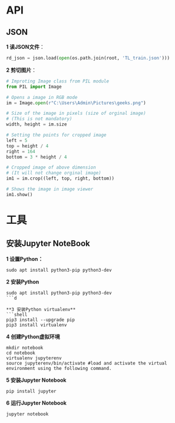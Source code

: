 # API 

## JSON

**1 读JSON文件**：

```python
rd_json = json.load(open(os.path.join(root, 'TL_train.json')))
```

**2 剪切图片**：

```python
# Improting Image class from PIL module
from PIL import Image

# Opens a image in RGB mode
im = Image.open(r"C:\Users\Admin\Pictures\geeks.png")

# Size of the image in pixels (size of orginal image)
# (This is not mandatory)
width, height = im.size

# Setting the points for cropped image
left = 5
top = height / 4
right = 164
bottom = 3 * height / 4

# Cropped image of above dimension
# (It will not change orginal image)
im1 = im.crop((left, top, right, bottom))

# Shows the image in image viewer
im1.show()
```

# 工具

## 安装Jupyter NoteBook

**1 设置Python：**

```shell
sudo apt install python3-pip python3-dev
```

**2 安装Python**

```shell
sudo apt install python3-pip python3-dev
```d

**3 安装Python virtualenv**
```shell
pip3 install --upgrade pip
pip3 install virtualenv
```

**4 创建Python虚拟环境**

```shell
mkdir notebook
cd notebook
virtualenv jupyterenv
source jupyterenv/bin/activate #load and activate the virtual environment using the following command.
```

**5 安装Jupyter Notebook**

```shell
pip install jupyter
```

**6 运行Jupyter Notebook**

```shell
jupyter notebook
```

